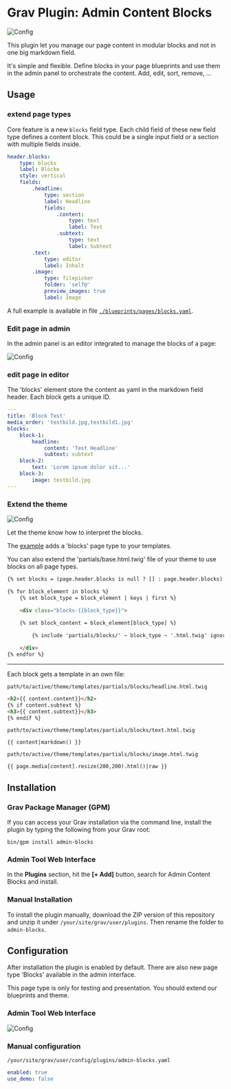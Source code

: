 # Grav Plugin: Admin Content Blocks

![Config](./assets/intro.png)

This plugin let you manage our page content in modular blocks and not in one big markdown field.

It's simple and flexible. Define blocks in your page blueprints and use them in the admin panel to orchestrate the content.
Add, edit, sort, remove, ...

## Usage

### extend page types

Core feature is a new `blocks` field type. Each child field of these new field type defines a content block.
This could be a single input field or a section with multiple fields inside.

```yaml
header.blocks:
    type: blocks
    label: Blöcke
    style: vertical
    fields:
        .headline:
            type: section
            label: Headline
            fields:
                .content:
                    type: text
                    label: Text
                .subtext:
                    type: text
                    label: Subtext
        .text:
            type: editor
            label: Inhalt
        .image:
            type: filepicker
            folder: 'self@'
            preview_images: true
            label: Image
```

A full example is available in file [`./blueprints/pages/blocks.yaml`](./blueprints/pages/blocks.yaml).

### Edit page in admin

In the admin panel is an editor integrated to manage the blocks of a page:  

![Config](./assets/demo.png)


### edit page in editor

The 'blocks' element store the content as yaml in the markdown field header.
Each block gets a unique ID.

```yaml
---
title: 'Block Test'
media_order: 'testbild.jpg,testbild1.jpg'
blocks:
    block-1:
        headline:
            content: 'Test Headline'
            subtext: subtext
    block-2:
        text: 'Lorem ipsum dolor sit...'
    block-3:
        image: testbild.jpg
---
```

### Extend the theme

![Config](./assets/page.png)

Let the theme know how to interpret the blocks.

The [example](./templates/page/blocks.html.twig) adds a 'blocks' page type to your templates. 

You can also extend the 'partials/base.html.twig' file of your theme to use blocks on all page types.

```html
{% set blocks = (page.header.blocks is null ? [] : page.header.blocks) %}

{% for block_element in blocks %}
    {% set block_type = block_element | keys | first %}

    <div class="blocks-{{block_type}}">
        
    {% set block_content = block_element[block_type] %}

        {% include 'partials/blocks/' ~ block_type ~ '.html.twig' ignore missing with {content: block_content} %}

    </div>
{% endfor %}
```

---

Each block gets a template in an own file:

`path/to/active/theme/templates/partials/blocks/headline.html.twig`

```html
<h2>{{ content.content}}</h2>
{% if content.subtext %}
<h3>{{ content.subtext}}</h3>
{% endif %}
```


`path/to/active/theme/templates/partials/blocks/text.html.twig`

```
{{ content|markdown() }}
```

`path/to/active/theme/templates/partials/blocks/image.html.twig`

```
{{ page.media[content].resize(200,200).html()|raw }}
```           

## Installation

### Grav Package Manager (GPM)

If you can access your Grav installation via the command line, install the plugin by typing the following from your Grav root:

```
bin/gpm install admin-blocks
```

### Admin Tool Web Interface

In the **Plugins** section, hit the **[+ Add]** button, search for Admin Content Blocks and install.

### Manual Installation

To install the plugin manually, download the ZIP version of this repository and unzip it under `/your/site/grav/user/plugins`. Then rename the folder to `admin-blocks`.

## Configuration

After installation the plugin is enabled by default. There are also new page type 'Blocks' available in the admin interface.

This page type is only for testing and presentation. You should extend our blueprints and theme.


### Admin Tool Web Interface

![Config](./assets/config.png)

### Manual configuration

`/your/site/grav/user/config/plugins/admin-blocks.yaml`

```yaml
enabled: true
use_demo: false
```